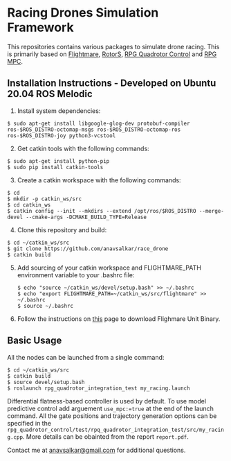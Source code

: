 Racing Drones Simulation Framework
===============

This repositories contains various packages to simulate drone racing. This is primarily based on [Flightmare](https://github.com/uzh-rpg/flightmare), [RotorS](https://github.com/ethz-asl/rotors_simulator), [RPG Quadrotor Control](https://github.com/uzh-rpg/rpg_quadrotor_control) and [RPG MPC](https://github.com/uzh-rpg/rpg_mpc).


Installation Instructions - Developed on Ubuntu 20.04 ROS Melodic
---------------------------------------------------------
 1. Install system dependencies:

   ```
   $ sudo apt-get install libgoogle-glog-dev protobuf-compiler ros-$ROS_DISTRO-octomap-msgs ros-$ROS_DISTRO-octomap-ros ros-$ROS_DISTRO-joy python3-vcstool
   ```
 2. Get catkin tools with the following commands:

   ```
   $ sudo apt-get install python-pip
   $ sudo pip install catkin-tools
   ```

 3. Create a catkin workspace with the following commands:

   ```
   $ cd
   $ mkdir -p catkin_ws/src
   $ cd catkin_ws
   $ catkin config --init --mkdirs --extend /opt/ros/$ROS_DISTRO --merge-devel --cmake-args -DCMAKE_BUILD_TYPE=Release

   ```

 4. Clone this repository and build:

   ```
   $ cd ~/catkin_ws/src
   $ git clone https://github.com/anavsalkar/race_drone
   $ catkin build
   ```

5. Add sourcing of your catkin workspace and FLIGHTMARE_PATH environment variable to your .bashrc file:
   ```
   $ echo "source ~/catkin_ws/devel/setup.bash" >> ~/.bashrc
   $ echo "export FLIGHTMARE_PATH=~/catkin_ws/src/flightmare" >> ~/.bashrc
   $ source ~/.bashrc
   ```

6. Follow the instructions on [this](https://flightmare.readthedocs.io/en/latest/getting_started/quick_start.html#download-flightmare-unity-binary) page to download Flighmare Unit Binary.


Basic Usage
-----------
All the nodes can be launched from a single command:
```
$ cd ~/catkin_ws/src
$ catkin build
$ source devel/setup.bash
$ roslaunch rpg_quadrotor_integration_test my_racing.launch
```
Differential flatness-based controller is used by default. To use model predictive control add arguement `use_mpc:=true` at the end of the launch command. All the gate positions and trajectory generation options can be specified in the `rpg_quadrotor_control/test/rpq_quadrotor_integration_test/src/my_racing.cpp`. More details can be obainted from the report `report.pdf`.

Contact me at anavsalkar@gmail.com for additional questions. 

 
